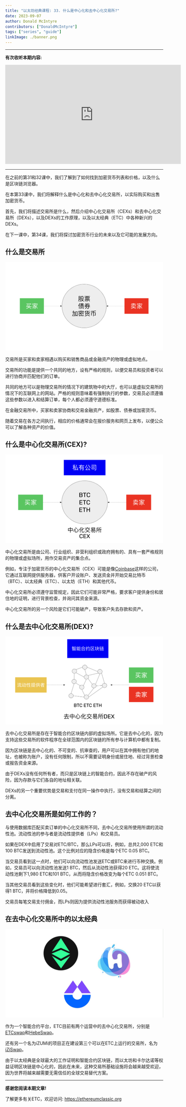 ```yaml
---
title: "以太坊经典课程: 33. 什么是中心化和去中心化交易所?"
date: 2023-09-07
author: Donald McIntyre
contributors: ["DonaldMcIntyre"]
tags: ["series", "guide"]
linkImage: ./banner.png
---
```


---
**有次收听本期内容:**

<iframe width="560" height="315" src="https://www.youtube.com/embed/yZBrIVkgJd4?si=T0G6DWG2Dx2OUnmm" title="YouTube video player" frameborder="0" allow="accelerometer; autoplay; clipboard-write; encrypted-media; gyroscope; picture-in-picture; web-share" allowfullscreen></iframe>

---

在之前的第31和32课中，我们了解到了如何找到加密货币列表和价格，以及什么是区块链浏览器。

在本第33课中，我们将解释什么是中心化和去中心化交易所，以实际购买和出售加密货币。

首先，我们将描述交易所是什么，然后介绍中心化交易所（CEXs）和去中心化交易所（DEXs），以及DEXs的工作原理，以及以太经典（ETC）中各种新兴的DEXs。

在下一课中，第34课，我们将探讨加密货币行业的未来以及它可能的发展方向。

## 什么是交易所

![Exchanges](1-cn.png)

交易所是买家和卖家相遇以购买和销售商品或金融资产的物理或虚拟地点。

交易所的功能是提供一个共同的地方，设有严格的规则，以便交易员和投资者可以进行协商并匹配他们的订单。

共同的地方可以是物理交易所的情况下的建筑物中的大厅，也可以是虚拟交易所的情况下的互联网上的网站。严格的规则意味着有强制执行的参数，交易员必须遵循这些参数以进入和结算订单，每个人都必须遵守道德标准。

在金融交易所中，买家和卖家协商和交易金融资产，如股票、债券或加密货币。

随着交易在各方之间执行，相应的价格通常会在报价服务和网页上发布，以便公众可以了解各种资产的价值。

## 什么是中心化交易所(CEX)?

![CEXs](2-cn.png)

中心化交易所是由公司、行业组织、非营利组织或政府拥有的、具有一套严格规则的物理或虚拟场所，用作交易资产的集合点。

例如，专注于加密货币的中心化交易所（CEX）可能是像[Coinbase](https://coinbase.com)这样的公司，它通过互联网提供服务器，供客户开设账户、发送资金并开始交易比特币（BTC）、以太经典（ETC）、以太坊（ETH）和其他代币。

中心化交易所必须遵守监管规定，因此它们可能非常严格，要求客户提供身份和居住地的证明，进行背景检查，并询问其资金来源。

中心化交易所的另一个风险是它们可能破产，导致客户失去存款和资产。

## 什么是去中心化交易所(DEX)?

![DEXs](3-cn.png)

去中心化交易所是存在于智能合约区块链内部的虚拟场所。它是去中心化的，因为支持这些交易所的软件程序在全球范围内的区块链的所有参与计算机中都有复制。

因为区块链是去中心化的、不可变的、抗审查的，用户可以在其中拥有他们的地址，也被称为账户，没有任何限制，所以不需要证明身份或居住地、经过背景检查或报告资金来源。

由于DEXs没有任何所有者，而只是区块链上的智能合约，因此不存在破产的风险，因为存款与它们各自的地址相关联。

DEXs的另一个重要优势是交易和支付在同一操作中执行，没有交易和结算之间的分离。

## 去中心化交易所是如何工作的？

与使用数据库匹配买卖订单的中心化交易所不同，去中心化交易所使用所谓的流动性池。流动性池的参与者是流动性提供者（LPs）和交易员。

如果在DEX中启用了交易对ETC/BTC，那么LPs可以将，例如，总共2,000 ETC和100 BTC发送到流动性池。这个比例对应的隐含价格是每个ETC 0.05 BTC。

当交易员看到这一点时，他们可以向流动性池发送ETC或BTC来进行币种交换。例如，交易员可以向流动性池发送1 BTC，然后从流动性池获得20 ETC。这将使流动性池剩下1,980 ETC和101 BTC，从而将隐含价格改变为每个ETC 0.051 BTC。

当其他交易员看到这些变化时，他们可能希望进行套汇，例如，交换20 ETC以获得1 BTC，并将价格降低到0.05。

交易员每笔交易支付佣金，而LPs则因为提供流动性池服务而获得被动收入

## 在去中心化交易所中的以太经典

![ETCswap, HebeSwap, and iZiSwap](4.png)

作为一个智能合约平台，ETC目前有两个运营中的去中心化交易所，分别是[ETCswap](https://etcswap.org)和[HebeSwap](https://hebeswap.com)。

还有另一个名为iZUMi的项目正在建设第三个可以在ETC上运行的交易所，名为[iZiSwap](https://izumi-finance.online/trade/swap)。

由于以太经典是全球最大的工作证明和智能合约区块链，而以太坊和卡尔达诺等权益证明区块链是中心化的，因此在未来，这种交易所基础设施将会越来越受欢迎，因为世界将越来越需要无需信任的全球交易替代方案。

---

**感谢您阅读本期文章!**

了解更多有关ETC，欢迎访问: https://ethereumclassic.org
